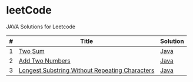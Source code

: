 # leetCode
JAVA Solutions for Leetcode

| # | Title | Solution |
|---| ----- | -------- |
| 1 | [Two Sum](https://leetcode.com/problems/two-sum/) |  [Java](src/leetcode/solutions/twosum/TwoSum.java)
| 2 | [Add Two Numbers](https://leetcode.com/problems/add-two-numbers/) |  [Java](src/leetcode/solutions/addtwonumbers/AddTwoNumbers.java)
| 3 | [Longest Substring Without Repeating Characters](https://leetcode.com/problems/longest-substring-without-repeating-characters/) |  [Java](src/leetcode/solutions/longestsubstring/LongestSubstringWithoutRepeatingCharacters.java)
